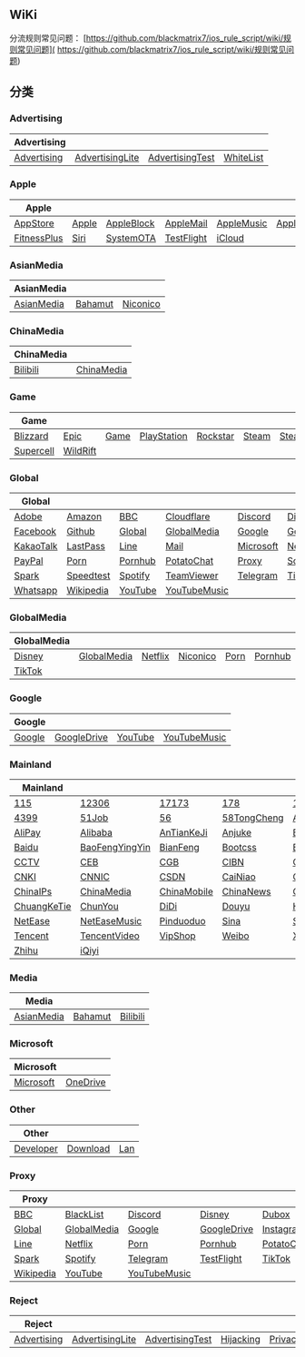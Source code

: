 ## WiKi
分流规则常见问题： [https://github.com/blackmatrix7/ios_rule_script/wiki/规则常见问题]( https://github.com/blackmatrix7/ios_rule_script/wiki/规则常见问题)
## 分类

### Advertising
|Advertising|  |  |  |
| ---- | ---- | ---- | ---- |
|[Advertising](https://github.com/blackmatrix7/ios_rule_script/tree/master/rule/Clash/Advertising) |[AdvertisingLite](https://github.com/blackmatrix7/ios_rule_script/tree/master/rule/Clash/AdvertisingLite) |[AdvertisingTest](https://github.com/blackmatrix7/ios_rule_script/tree/master/rule/Clash/AdvertisingTest) |[WhiteList](https://github.com/blackmatrix7/ios_rule_script/tree/master/rule/Clash/WhiteList) |

### Apple
|Apple|  |  |  |  |  |  |
| ---- | ---- | ---- | ---- | ---- | ---- | ---- |
|[AppStore](https://github.com/blackmatrix7/ios_rule_script/tree/master/rule/Clash/AppStore) |[Apple](https://github.com/blackmatrix7/ios_rule_script/tree/master/rule/Clash/Apple) |[AppleBlock](https://github.com/blackmatrix7/ios_rule_script/tree/master/rule/Clash/AppleBlock) |[AppleMail](https://github.com/blackmatrix7/ios_rule_script/tree/master/rule/Clash/AppleMail) |[AppleMusic](https://github.com/blackmatrix7/ios_rule_script/tree/master/rule/Clash/AppleMusic) |[AppleNews](https://github.com/blackmatrix7/ios_rule_script/tree/master/rule/Clash/AppleNews) |[AppleTV](https://github.com/blackmatrix7/ios_rule_script/tree/master/rule/Clash/AppleTV) ||||||
|[FitnessPlus](https://github.com/blackmatrix7/ios_rule_script/tree/master/rule/Clash/FitnessPlus) |[Siri](https://github.com/blackmatrix7/ios_rule_script/tree/master/rule/Clash/Siri) |[SystemOTA](https://github.com/blackmatrix7/ios_rule_script/tree/master/rule/Clash/SystemOTA) |[TestFlight](https://github.com/blackmatrix7/ios_rule_script/tree/master/rule/Clash/TestFlight) |[iCloud](https://github.com/blackmatrix7/ios_rule_script/tree/master/rule/Clash/iCloud) |||||

### AsianMedia
|AsianMedia|  |  |
| ---- | ---- | ---- |
|[AsianMedia](https://github.com/blackmatrix7/ios_rule_script/tree/master/rule/Clash/AsianMedia) |[Bahamut](https://github.com/blackmatrix7/ios_rule_script/tree/master/rule/Clash/Bahamut) |[Niconico](https://github.com/blackmatrix7/ios_rule_script/tree/master/rule/Clash/Niconico) |

### ChinaMedia
|ChinaMedia|  |
| ---- | ---- |
|[Bilibili](https://github.com/blackmatrix7/ios_rule_script/tree/master/rule/Clash/Bilibili) |[ChinaMedia](https://github.com/blackmatrix7/ios_rule_script/tree/master/rule/Clash/ChinaMedia) |

### Game
|Game|  |  |  |  |  |  |
| ---- | ---- | ---- | ---- | ---- | ---- | ---- |
|[Blizzard](https://github.com/blackmatrix7/ios_rule_script/tree/master/rule/Clash/Blizzard) |[Epic](https://github.com/blackmatrix7/ios_rule_script/tree/master/rule/Clash/Epic) |[Game](https://github.com/blackmatrix7/ios_rule_script/tree/master/rule/Clash/Game) |[PlayStation](https://github.com/blackmatrix7/ios_rule_script/tree/master/rule/Clash/PlayStation) |[Rockstar](https://github.com/blackmatrix7/ios_rule_script/tree/master/rule/Clash/Rockstar) |[Steam](https://github.com/blackmatrix7/ios_rule_script/tree/master/rule/Clash/Steam) |[SteamCN](https://github.com/blackmatrix7/ios_rule_script/tree/master/rule/Clash/SteamCN) ||||||
|[Supercell](https://github.com/blackmatrix7/ios_rule_script/tree/master/rule/Clash/Supercell) |[WildRift](https://github.com/blackmatrix7/ios_rule_script/tree/master/rule/Clash/WildRift) |||||

### Global
|Global|  |  |  |  |  |  |
| ---- | ---- | ---- | ---- | ---- | ---- | ---- |
|[Adobe](https://github.com/blackmatrix7/ios_rule_script/tree/master/rule/Clash/Adobe) |[Amazon](https://github.com/blackmatrix7/ios_rule_script/tree/master/rule/Clash/Amazon) |[BBC](https://github.com/blackmatrix7/ios_rule_script/tree/master/rule/Clash/BBC) |[Cloudflare](https://github.com/blackmatrix7/ios_rule_script/tree/master/rule/Clash/Cloudflare) |[Discord](https://github.com/blackmatrix7/ios_rule_script/tree/master/rule/Clash/Discord) |[Disney](https://github.com/blackmatrix7/ios_rule_script/tree/master/rule/Clash/Disney) |[Dubox](https://github.com/blackmatrix7/ios_rule_script/tree/master/rule/Clash/Dubox) ||||||
|[Facebook](https://github.com/blackmatrix7/ios_rule_script/tree/master/rule/Clash/Facebook) |[Github](https://github.com/blackmatrix7/ios_rule_script/tree/master/rule/Clash/Github) |[Global](https://github.com/blackmatrix7/ios_rule_script/tree/master/rule/Clash/Global) |[GlobalMedia](https://github.com/blackmatrix7/ios_rule_script/tree/master/rule/Clash/GlobalMedia) |[Google](https://github.com/blackmatrix7/ios_rule_script/tree/master/rule/Clash/Google) |[GoogleDrive](https://github.com/blackmatrix7/ios_rule_script/tree/master/rule/Clash/GoogleDrive) |[Instagram](https://github.com/blackmatrix7/ios_rule_script/tree/master/rule/Clash/Instagram) |||||
|[KakaoTalk](https://github.com/blackmatrix7/ios_rule_script/tree/master/rule/Clash/KakaoTalk) |[LastPass](https://github.com/blackmatrix7/ios_rule_script/tree/master/rule/Clash/LastPass) |[Line](https://github.com/blackmatrix7/ios_rule_script/tree/master/rule/Clash/Line) |[Mail](https://github.com/blackmatrix7/ios_rule_script/tree/master/rule/Clash/Mail) |[Microsoft](https://github.com/blackmatrix7/ios_rule_script/tree/master/rule/Clash/Microsoft) |[Netflix](https://github.com/blackmatrix7/ios_rule_script/tree/master/rule/Clash/Netflix) |[OneDrive](https://github.com/blackmatrix7/ios_rule_script/tree/master/rule/Clash/OneDrive) ||||
|[PayPal](https://github.com/blackmatrix7/ios_rule_script/tree/master/rule/Clash/PayPal) |[Porn](https://github.com/blackmatrix7/ios_rule_script/tree/master/rule/Clash/Porn) |[Pornhub](https://github.com/blackmatrix7/ios_rule_script/tree/master/rule/Clash/Pornhub) |[PotatoChat](https://github.com/blackmatrix7/ios_rule_script/tree/master/rule/Clash/PotatoChat) |[Proxy](https://github.com/blackmatrix7/ios_rule_script/tree/master/rule/Clash/Proxy) |[Scholar](https://github.com/blackmatrix7/ios_rule_script/tree/master/rule/Clash/Scholar) |[Sony](https://github.com/blackmatrix7/ios_rule_script/tree/master/rule/Clash/Sony) |||
|[Spark](https://github.com/blackmatrix7/ios_rule_script/tree/master/rule/Clash/Spark) |[Speedtest](https://github.com/blackmatrix7/ios_rule_script/tree/master/rule/Clash/Speedtest) |[Spotify](https://github.com/blackmatrix7/ios_rule_script/tree/master/rule/Clash/Spotify) |[TeamViewer](https://github.com/blackmatrix7/ios_rule_script/tree/master/rule/Clash/TeamViewer) |[Telegram](https://github.com/blackmatrix7/ios_rule_script/tree/master/rule/Clash/Telegram) |[TikTok](https://github.com/blackmatrix7/ios_rule_script/tree/master/rule/Clash/TikTok) |[Twitter](https://github.com/blackmatrix7/ios_rule_script/tree/master/rule/Clash/Twitter) ||
|[Whatsapp](https://github.com/blackmatrix7/ios_rule_script/tree/master/rule/Clash/Whatsapp) |[Wikipedia](https://github.com/blackmatrix7/ios_rule_script/tree/master/rule/Clash/Wikipedia) |[YouTube](https://github.com/blackmatrix7/ios_rule_script/tree/master/rule/Clash/YouTube) |[YouTubeMusic](https://github.com/blackmatrix7/ios_rule_script/tree/master/rule/Clash/YouTubeMusic) |

### GlobalMedia
|GlobalMedia|  |  |  |  |  |  |
| ---- | ---- | ---- | ---- | ---- | ---- | ---- |
|[Disney](https://github.com/blackmatrix7/ios_rule_script/tree/master/rule/Clash/Disney) |[GlobalMedia](https://github.com/blackmatrix7/ios_rule_script/tree/master/rule/Clash/GlobalMedia) |[Netflix](https://github.com/blackmatrix7/ios_rule_script/tree/master/rule/Clash/Netflix) |[Niconico](https://github.com/blackmatrix7/ios_rule_script/tree/master/rule/Clash/Niconico) |[Porn](https://github.com/blackmatrix7/ios_rule_script/tree/master/rule/Clash/Porn) |[Pornhub](https://github.com/blackmatrix7/ios_rule_script/tree/master/rule/Clash/Pornhub) |[Spotify](https://github.com/blackmatrix7/ios_rule_script/tree/master/rule/Clash/Spotify) ||||||
|[TikTok](https://github.com/blackmatrix7/ios_rule_script/tree/master/rule/Clash/TikTok) |||||

### Google
|Google|  |  |  |
| ---- | ---- | ---- | ---- |
|[Google](https://github.com/blackmatrix7/ios_rule_script/tree/master/rule/Clash/Google) |[GoogleDrive](https://github.com/blackmatrix7/ios_rule_script/tree/master/rule/Clash/GoogleDrive) |[YouTube](https://github.com/blackmatrix7/ios_rule_script/tree/master/rule/Clash/YouTube) |[YouTubeMusic](https://github.com/blackmatrix7/ios_rule_script/tree/master/rule/Clash/YouTubeMusic) |

### Mainland
|Mainland|  |  |  |  |  |  |
| ---- | ---- | ---- | ---- | ---- | ---- | ---- |
|[115](https://github.com/blackmatrix7/ios_rule_script/tree/master/rule/Clash/115) |[12306](https://github.com/blackmatrix7/ios_rule_script/tree/master/rule/Clash/12306) |[17173](https://github.com/blackmatrix7/ios_rule_script/tree/master/rule/Clash/17173) |[178](https://github.com/blackmatrix7/ios_rule_script/tree/master/rule/Clash/178) |[17zuoye](https://github.com/blackmatrix7/ios_rule_script/tree/master/rule/Clash/17zuoye) |[360](https://github.com/blackmatrix7/ios_rule_script/tree/master/rule/Clash/360) |[36kr](https://github.com/blackmatrix7/ios_rule_script/tree/master/rule/Clash/36kr) ||||||
|[4399](https://github.com/blackmatrix7/ios_rule_script/tree/master/rule/Clash/4399) |[51Job](https://github.com/blackmatrix7/ios_rule_script/tree/master/rule/Clash/51Job) |[56](https://github.com/blackmatrix7/ios_rule_script/tree/master/rule/Clash/56) |[58TongCheng](https://github.com/blackmatrix7/ios_rule_script/tree/master/rule/Clash/58TongCheng) |[ABC](https://github.com/blackmatrix7/ios_rule_script/tree/master/rule/Clash/ABC) |[AcFun](https://github.com/blackmatrix7/ios_rule_script/tree/master/rule/Clash/AcFun) |[Agora](https://github.com/blackmatrix7/ios_rule_script/tree/master/rule/Clash/Agora) |||||
|[AliPay](https://github.com/blackmatrix7/ios_rule_script/tree/master/rule/Clash/AliPay) |[Alibaba](https://github.com/blackmatrix7/ios_rule_script/tree/master/rule/Clash/Alibaba) |[AnTianKeJi](https://github.com/blackmatrix7/ios_rule_script/tree/master/rule/Clash/AnTianKeJi) |[Anjuke](https://github.com/blackmatrix7/ios_rule_script/tree/master/rule/Clash/Anjuke) |[BOC](https://github.com/blackmatrix7/ios_rule_script/tree/master/rule/Clash/BOC) |[BOCOM](https://github.com/blackmatrix7/ios_rule_script/tree/master/rule/Clash/BOCOM) |[BaiFenDian](https://github.com/blackmatrix7/ios_rule_script/tree/master/rule/Clash/BaiFenDian) ||||
|[Baidu](https://github.com/blackmatrix7/ios_rule_script/tree/master/rule/Clash/Baidu) |[BaoFengYingYin](https://github.com/blackmatrix7/ios_rule_script/tree/master/rule/Clash/BaoFengYingYin) |[BianFeng](https://github.com/blackmatrix7/ios_rule_script/tree/master/rule/Clash/BianFeng) |[Bootcss](https://github.com/blackmatrix7/ios_rule_script/tree/master/rule/Clash/Bootcss) |[ByteDance](https://github.com/blackmatrix7/ios_rule_script/tree/master/rule/Clash/ByteDance) |[CAS](https://github.com/blackmatrix7/ios_rule_script/tree/master/rule/Clash/CAS) |[CCB](https://github.com/blackmatrix7/ios_rule_script/tree/master/rule/Clash/CCB) |||
|[CCTV](https://github.com/blackmatrix7/ios_rule_script/tree/master/rule/Clash/CCTV) |[CEB](https://github.com/blackmatrix7/ios_rule_script/tree/master/rule/Clash/CEB) |[CGB](https://github.com/blackmatrix7/ios_rule_script/tree/master/rule/Clash/CGB) |[CIBN](https://github.com/blackmatrix7/ios_rule_script/tree/master/rule/Clash/CIBN) |[CITIC](https://github.com/blackmatrix7/ios_rule_script/tree/master/rule/Clash/CITIC) |[CKJR](https://github.com/blackmatrix7/ios_rule_script/tree/master/rule/Clash/CKJR) |[CMB](https://github.com/blackmatrix7/ios_rule_script/tree/master/rule/Clash/CMB) ||
|[CNKI](https://github.com/blackmatrix7/ios_rule_script/tree/master/rule/Clash/CNKI) |[CNNIC](https://github.com/blackmatrix7/ios_rule_script/tree/master/rule/Clash/CNNIC) |[CSDN](https://github.com/blackmatrix7/ios_rule_script/tree/master/rule/Clash/CSDN) |[CaiNiao](https://github.com/blackmatrix7/ios_rule_script/tree/master/rule/Clash/CaiNiao) |[CaiXinChuanMei](https://github.com/blackmatrix7/ios_rule_script/tree/master/rule/Clash/CaiXinChuanMei) |[Camera360](https://github.com/blackmatrix7/ios_rule_script/tree/master/rule/Clash/Camera360) |[China](https://github.com/blackmatrix7/ios_rule_script/tree/master/rule/Clash/China) |
|[ChinaIPs](https://github.com/blackmatrix7/ios_rule_script/tree/master/rule/Clash/ChinaIPs) |[ChinaMedia](https://github.com/blackmatrix7/ios_rule_script/tree/master/rule/Clash/ChinaMedia) |[ChinaMobile](https://github.com/blackmatrix7/ios_rule_script/tree/master/rule/Clash/ChinaMobile) |[ChinaNews](https://github.com/blackmatrix7/ios_rule_script/tree/master/rule/Clash/ChinaNews) |[ChinaTelecom](https://github.com/blackmatrix7/ios_rule_script/tree/master/rule/Clash/ChinaTelecom) |[ChinaTest](https://github.com/blackmatrix7/ios_rule_script/tree/master/rule/Clash/ChinaTest) |[ChinaUnicom](https://github.com/blackmatrix7/ios_rule_script/tree/master/rule/Clash/ChinaUnicom) |
|[ChuangKeTie](https://github.com/blackmatrix7/ios_rule_script/tree/master/rule/Clash/ChuangKeTie) |[ChunYou](https://github.com/blackmatrix7/ios_rule_script/tree/master/rule/Clash/ChunYou) |[DiDi](https://github.com/blackmatrix7/ios_rule_script/tree/master/rule/Clash/DiDi) |[Douyu](https://github.com/blackmatrix7/ios_rule_script/tree/master/rule/Clash/Douyu) |[Himalaya](https://github.com/blackmatrix7/ios_rule_script/tree/master/rule/Clash/Himalaya) |[Huawei](https://github.com/blackmatrix7/ios_rule_script/tree/master/rule/Clash/Huawei) |[Meitu](https://github.com/blackmatrix7/ios_rule_script/tree/master/rule/Clash/Meitu) |
|[NetEase](https://github.com/blackmatrix7/ios_rule_script/tree/master/rule/Clash/NetEase) |[NetEaseMusic](https://github.com/blackmatrix7/ios_rule_script/tree/master/rule/Clash/NetEaseMusic) |[Pinduoduo](https://github.com/blackmatrix7/ios_rule_script/tree/master/rule/Clash/Pinduoduo) |[Sina](https://github.com/blackmatrix7/ios_rule_script/tree/master/rule/Clash/Sina) |[SohuSogo](https://github.com/blackmatrix7/ios_rule_script/tree/master/rule/Clash/SohuSogo) |[Speedtest](https://github.com/blackmatrix7/ios_rule_script/tree/master/rule/Clash/Speedtest) |[TeamViewer](https://github.com/blackmatrix7/ios_rule_script/tree/master/rule/Clash/TeamViewer) |
|[Tencent](https://github.com/blackmatrix7/ios_rule_script/tree/master/rule/Clash/Tencent) |[TencentVideo](https://github.com/blackmatrix7/ios_rule_script/tree/master/rule/Clash/TencentVideo) |[VipShop](https://github.com/blackmatrix7/ios_rule_script/tree/master/rule/Clash/VipShop) |[Weibo](https://github.com/blackmatrix7/ios_rule_script/tree/master/rule/Clash/Weibo) |[XiaoMi](https://github.com/blackmatrix7/ios_rule_script/tree/master/rule/Clash/XiaoMi) |[Xunlei](https://github.com/blackmatrix7/ios_rule_script/tree/master/rule/Clash/Xunlei) |[Youku](https://github.com/blackmatrix7/ios_rule_script/tree/master/rule/Clash/Youku) |
|[Zhihu](https://github.com/blackmatrix7/ios_rule_script/tree/master/rule/Clash/Zhihu) |[iQiyi](https://github.com/blackmatrix7/ios_rule_script/tree/master/rule/Clash/iQiyi) |

### Media
|Media|  |  |
| ---- | ---- | ---- |
|[AsianMedia](https://github.com/blackmatrix7/ios_rule_script/tree/master/rule/Clash/AsianMedia) |[Bahamut](https://github.com/blackmatrix7/ios_rule_script/tree/master/rule/Clash/Bahamut) |[Bilibili](https://github.com/blackmatrix7/ios_rule_script/tree/master/rule/Clash/Bilibili) |

### Microsoft
|Microsoft|  |
| ---- | ---- |
|[Microsoft](https://github.com/blackmatrix7/ios_rule_script/tree/master/rule/Clash/Microsoft) |[OneDrive](https://github.com/blackmatrix7/ios_rule_script/tree/master/rule/Clash/OneDrive) |

### Other
|Other|  |  |
| ---- | ---- | ---- |
|[Developer](https://github.com/blackmatrix7/ios_rule_script/tree/master/rule/Clash/Developer) |[Download](https://github.com/blackmatrix7/ios_rule_script/tree/master/rule/Clash/Download) |[Lan](https://github.com/blackmatrix7/ios_rule_script/tree/master/rule/Clash/Lan) |

### Proxy
|Proxy|  |  |  |  |  |  |
| ---- | ---- | ---- | ---- | ---- | ---- | ---- |
|[BBC](https://github.com/blackmatrix7/ios_rule_script/tree/master/rule/Clash/BBC) |[BlackList](https://github.com/blackmatrix7/ios_rule_script/tree/master/rule/Clash/BlackList) |[Discord](https://github.com/blackmatrix7/ios_rule_script/tree/master/rule/Clash/Discord) |[Disney](https://github.com/blackmatrix7/ios_rule_script/tree/master/rule/Clash/Disney) |[Dubox](https://github.com/blackmatrix7/ios_rule_script/tree/master/rule/Clash/Dubox) |[Facebook](https://github.com/blackmatrix7/ios_rule_script/tree/master/rule/Clash/Facebook) |[Github](https://github.com/blackmatrix7/ios_rule_script/tree/master/rule/Clash/Github) ||||||
|[Global](https://github.com/blackmatrix7/ios_rule_script/tree/master/rule/Clash/Global) |[GlobalMedia](https://github.com/blackmatrix7/ios_rule_script/tree/master/rule/Clash/GlobalMedia) |[Google](https://github.com/blackmatrix7/ios_rule_script/tree/master/rule/Clash/Google) |[GoogleDrive](https://github.com/blackmatrix7/ios_rule_script/tree/master/rule/Clash/GoogleDrive) |[Instagram](https://github.com/blackmatrix7/ios_rule_script/tree/master/rule/Clash/Instagram) |[KakaoTalk](https://github.com/blackmatrix7/ios_rule_script/tree/master/rule/Clash/KakaoTalk) |[LastPass](https://github.com/blackmatrix7/ios_rule_script/tree/master/rule/Clash/LastPass) |||||
|[Line](https://github.com/blackmatrix7/ios_rule_script/tree/master/rule/Clash/Line) |[Netflix](https://github.com/blackmatrix7/ios_rule_script/tree/master/rule/Clash/Netflix) |[Porn](https://github.com/blackmatrix7/ios_rule_script/tree/master/rule/Clash/Porn) |[Pornhub](https://github.com/blackmatrix7/ios_rule_script/tree/master/rule/Clash/Pornhub) |[PotatoChat](https://github.com/blackmatrix7/ios_rule_script/tree/master/rule/Clash/PotatoChat) |[Proxy](https://github.com/blackmatrix7/ios_rule_script/tree/master/rule/Clash/Proxy) |[Scholar](https://github.com/blackmatrix7/ios_rule_script/tree/master/rule/Clash/Scholar) ||||
|[Spark](https://github.com/blackmatrix7/ios_rule_script/tree/master/rule/Clash/Spark) |[Spotify](https://github.com/blackmatrix7/ios_rule_script/tree/master/rule/Clash/Spotify) |[Telegram](https://github.com/blackmatrix7/ios_rule_script/tree/master/rule/Clash/Telegram) |[TestFlight](https://github.com/blackmatrix7/ios_rule_script/tree/master/rule/Clash/TestFlight) |[TikTok](https://github.com/blackmatrix7/ios_rule_script/tree/master/rule/Clash/TikTok) |[Twitter](https://github.com/blackmatrix7/ios_rule_script/tree/master/rule/Clash/Twitter) |[Whatsapp](https://github.com/blackmatrix7/ios_rule_script/tree/master/rule/Clash/Whatsapp) |||
|[Wikipedia](https://github.com/blackmatrix7/ios_rule_script/tree/master/rule/Clash/Wikipedia) |[YouTube](https://github.com/blackmatrix7/ios_rule_script/tree/master/rule/Clash/YouTube) |[YouTubeMusic](https://github.com/blackmatrix7/ios_rule_script/tree/master/rule/Clash/YouTubeMusic) ||

### Reject
|Reject|  |  |  |  |
| ---- | ---- | ---- | ---- | ---- |
|[Advertising](https://github.com/blackmatrix7/ios_rule_script/tree/master/rule/Clash/Advertising) |[AdvertisingLite](https://github.com/blackmatrix7/ios_rule_script/tree/master/rule/Clash/AdvertisingLite) |[AdvertisingTest](https://github.com/blackmatrix7/ios_rule_script/tree/master/rule/Clash/AdvertisingTest) |[Hijacking](https://github.com/blackmatrix7/ios_rule_script/tree/master/rule/Clash/Hijacking) |[Privacy](https://github.com/blackmatrix7/ios_rule_script/tree/master/rule/Clash/Privacy) |
